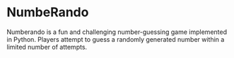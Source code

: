 # NumbeRando
Numberando is a fun and challenging number-guessing game implemented in Python. Players attempt to guess a randomly generated number within a limited number of attempts.
